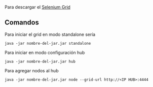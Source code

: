 ﻿Para descargar el [Selenium Grid](https://selenium-release.storage.googleapis.com/4.0-beta-4/selenium-server-4.0.0-beta-4.jar)


## Comandos
Para iniciar el grid en modo standalone sería
```
java -jar nombre-del-jar.jar standalone
```
Para iniciar en modo configuración hub
``` 
java -jar nombre-del-jar.jar hub
```
Para agregar nodos al hub
```
java -jar nombre-del-jar.jar node --grid-url http://<IP HUB>:4444
```